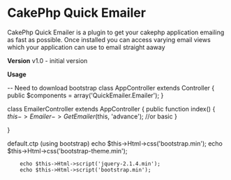 CakePhp Quick Emailer
===================

CakePhp Quick Emailer is a plugin to get your cakephp application emailing as fast as possible. Once installed you can access varying email views which your application can use to email straight aaway

**Version**
v1.0 - initial version


**Usage**

-- Need to download bootstrap
class AppController extends Controller {
    public $components = array('QuickEmailer.Emailer');
}


class EmailerController extends AppController
{
    public function index()
    {
        $this->Emailer->GetEmailer($this, 'advance'); //or basic
    }

}


default.ctp (using bootstrap)
		echo $this->Html->css('bootstrap.min');
		echo $this->Html->css('bootstrap-theme.min');

	    echo $this->Html->script('jquery-2.1.4.min');
		echo $this->Html->script('bootstrap.min');
